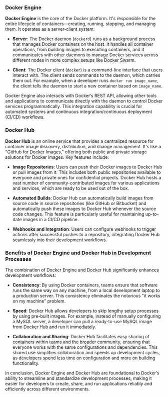 ﻿### Docker Engine

**Docker Engine** is the core of the Docker platform. It's responsible for the entire lifecycle of containers—creating, running, stopping, and managing them. It operates as a server-client system:

- **Server**: The Docker daemon (`dockerd`) runs as a background process that manages Docker containers on the host. It handles all container operations, from building images to executing containers, and it communicates with other daemons to manage Docker services across different nodes in more complex setups like Docker Swarm.

- **Client**: The Docker client (`docker`) is a command-line interface that users interact with. The client sends commands to the daemon, which carries them out. For example, when a developer runs `docker run image_name`, the client tells the daemon to start a new container based on `image_name`.

Docker Engine also interacts with Docker’s REST API, allowing other tools and applications to communicate directly with the daemon to control Docker services programmatically. This integration capability is crucial for automated systems and continuous integration/continuous deployment (CI/CD) workflows.

### Docker Hub

**Docker Hub** is an online service that provides a centralized resource for container image discovery, distribution, and change management. It's like a "GitHub for Docker Images," offering both public and private storage solutions for Docker images. Key features include:

- **Image Repositories**: Users can push their Docker images to Docker Hub or pull images from it. This includes both public repositories available to everyone and private ones for confidential projects. Docker Hub hosts a vast number of community-contributed images for various applications and services, which are ready to be used out of the box.

- **Automated Builds**: Docker Hub can automatically build images from source code in source repositories (like GitHub or Bitbucket) and automatically push these images to Docker Hub whenever the source code changes. This feature is particularly useful for maintaining up-to-date images in a CI/CD pipeline.

- **Webhooks and Integration**: Users can configure webhooks to trigger actions after successful pushes to a repository, integrating Docker Hub seamlessly into their development workflows.

### Benefits of Docker Engine and Docker Hub in Development Processes

The combination of Docker Engine and Docker Hub significantly enhances development workflows:

- **Consistency**: By using Docker containers, teams ensure that software runs the same way on any machine, from a local development laptop to a production server. This consistency eliminates the notorious "it works on my machine" problem.

- **Speed**: Docker Hub allows developers to skip lengthy setup processes by using pre-built images. For example, instead of manually configuring a MySQL server, a developer can pull a ready-to-use MySQL image from Docker Hub and run it immediately.

- **Collaboration and Sharing**: Docker Hub facilitates easy sharing of containers within teams and the broader community, ensuring that everyone works with the same configurations and dependencies. This shared use simplifies collaboration and speeds up development cycles, as developers spend less time on configuration and more on building functionality.

In conclusion, Docker Engine and Docker Hub are foundational to Docker’s ability to streamline and standardize development processes, making it easier for developers to create, share, and run applications reliably and efficiently across different environments.